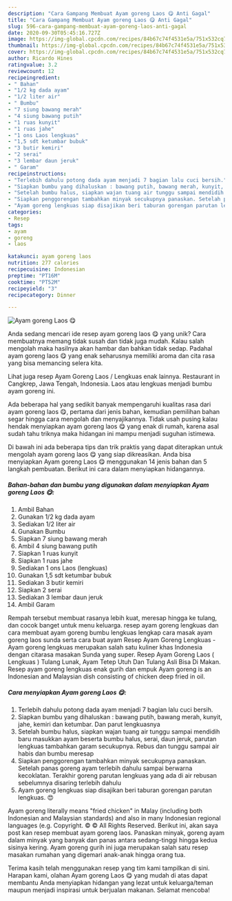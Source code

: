 ```yaml
---
description: "Cara Gampang Membuat Ayam goreng Laos 😋 Anti Gagal"
title: "Cara Gampang Membuat Ayam goreng Laos 😋 Anti Gagal"
slug: 596-cara-gampang-membuat-ayam-goreng-laos-anti-gagal
date: 2020-09-30T05:45:16.727Z
image: https://img-global.cpcdn.com/recipes/84b67c74f4531e5a/751x532cq70/ayam-goreng-laos-😋-foto-resep-utama.jpg
thumbnail: https://img-global.cpcdn.com/recipes/84b67c74f4531e5a/751x532cq70/ayam-goreng-laos-😋-foto-resep-utama.jpg
cover: https://img-global.cpcdn.com/recipes/84b67c74f4531e5a/751x532cq70/ayam-goreng-laos-😋-foto-resep-utama.jpg
author: Ricardo Hines
ratingvalue: 3.2
reviewcount: 12
recipeingredient:
- " Bahan"
- "1/2 kg dada ayam"
- "1/2 liter air"
- " Bumbu"
- "7 siung bawang merah"
- "4 siung bawang putih"
- "1 ruas kunyit"
- "1 ruas jahe"
- "1 ons Laos lengkuas"
- "1,5 sdt ketumbar bubuk"
- "3 butir kemiri"
- "2 serai"
- "3 lembar daun jeruk"
- " Garam"
recipeinstructions:
- "Terlebih dahulu potong dada ayam menjadi 7 bagian lalu cuci bersih."
- "Siapkan bumbu yang dihaluskan : bawang putih, bawang merah, kunyit, jahe, kemiri dan ketumbar. Dan parut lengkuasnya"
- "Setelah bumbu halus, siapkan wajan tuang air tunggu sampai mendidih baru masukkan ayam beserta bumbu halus, serai, daun jeruk, parutan lengkuas tambahkan garam secukupnya. Rebus dan tunggu sampai air habis dan bumbu meresap"
- "Siapkan penggorengan tambahkan minyak secukupnya panaskan. Setelah panas goreng ayam terlebih dahulu sampai berwarna kecoklatan. Terakhir goreng parutan lengkuas yang ada di air rebusan sebelumnya disaring terlebih dahulu"
- "Ayam goreng lengkuas siap disajikan beri taburan gorengan parutan lengkuas. 😍"
categories:
- Resep
tags:
- ayam
- goreng
- laos

katakunci: ayam goreng laos 
nutrition: 277 calories
recipecuisine: Indonesian
preptime: "PT16M"
cooktime: "PT52M"
recipeyield: "3"
recipecategory: Dinner

---
```



![Ayam goreng Laos 😋](https://img-global.cpcdn.com/recipes/84b67c74f4531e5a/751x532cq70/ayam-goreng-laos-😋-foto-resep-utama.jpg)

Anda sedang mencari ide resep ayam goreng laos 😋 yang unik? Cara membuatnya memang tidak susah dan tidak juga mudah. Kalau salah mengolah maka hasilnya akan hambar dan bahkan tidak sedap. Padahal ayam goreng laos 😋 yang enak seharusnya memiliki aroma dan cita rasa yang bisa memancing selera kita.

Lihat juga resep Ayam Goreng Laos / Lengkuas enak lainnya. Restaurant in Cangkrep, Jawa Tengah, Indonesia. Laos atau lengkuas menjadi bumbu ayam goreng ini.

Ada beberapa hal yang sedikit banyak mempengaruhi kualitas rasa dari ayam goreng laos 😋, pertama dari jenis bahan, kemudian pemilihan bahan segar hingga cara mengolah dan menyajikannya. Tidak usah pusing kalau hendak menyiapkan ayam goreng laos 😋 yang enak di rumah, karena asal sudah tahu triknya maka hidangan ini mampu menjadi suguhan istimewa.


Di bawah ini ada beberapa tips dan trik praktis yang dapat diterapkan untuk mengolah ayam goreng laos 😋 yang siap dikreasikan. Anda bisa menyiapkan Ayam goreng Laos 😋 menggunakan 14 jenis bahan dan 5 langkah pembuatan. Berikut ini cara dalam menyiapkan hidangannya.

<!--inarticleads1-->

##### Bahan-bahan dan bumbu yang digunakan dalam menyiapkan Ayam goreng Laos 😋:

1. Ambil  Bahan
1. Gunakan 1/2 kg dada ayam
1. Sediakan 1/2 liter air
1. Gunakan  Bumbu
1. Siapkan 7 siung bawang merah
1. Ambil 4 siung bawang putih
1. Siapkan 1 ruas kunyit
1. Siapkan 1 ruas jahe
1. Sediakan 1 ons Laos (lengkuas)
1. Gunakan 1,5 sdt ketumbar bubuk
1. Sediakan 3 butir kemiri
1. Siapkan 2 serai
1. Sediakan 3 lembar daun jeruk
1. Ambil  Garam


Rempah tersebut membuat rasanya lebih kuat, meresap hingga ke tulang, dan cocok banget untuk menu keluarga. resep ayam goreng lengkuas dan cara membuat ayam goreng bumbu lengkuas lengkap cara masak ayam goreng laos sunda serta cara buat ayam Resep Ayam Goreng Lengkuas - Ayam goreng lengkuas merupakan salah satu kuliner khas Indonesia dengan citarasa masakan Sunda yang super. Resep Ayam Goreng Laos ( Lengkuas ) Tulang Lunak, Ayam Tetep Utuh Dan Tulang Asli Bisa Di Makan. Resep ayam goreng lengkuas enak gurih dan empuk Ayam goreng is an Indonesian and Malaysian dish consisting of chicken deep fried in oil. 

<!--inarticleads2-->

##### Cara menyiapkan Ayam goreng Laos 😋:

1. Terlebih dahulu potong dada ayam menjadi 7 bagian lalu cuci bersih.
1. Siapkan bumbu yang dihaluskan : bawang putih, bawang merah, kunyit, jahe, kemiri dan ketumbar. Dan parut lengkuasnya
1. Setelah bumbu halus, siapkan wajan tuang air tunggu sampai mendidih baru masukkan ayam beserta bumbu halus, serai, daun jeruk, parutan lengkuas tambahkan garam secukupnya. Rebus dan tunggu sampai air habis dan bumbu meresap
1. Siapkan penggorengan tambahkan minyak secukupnya panaskan. Setelah panas goreng ayam terlebih dahulu sampai berwarna kecoklatan. Terakhir goreng parutan lengkuas yang ada di air rebusan sebelumnya disaring terlebih dahulu
1. Ayam goreng lengkuas siap disajikan beri taburan gorengan parutan lengkuas. 😍


Ayam goreng literally means &#34;fried chicken&#34; in Malay (including both Indonesian and Malaysian standards) and also in many Indonesian regional languages (e.g. Copyright. © © All Rights Reserved. Berikut ini, akan saya post kan resep membuat ayam goreng laos. Panaskan minyak, goreng ayam dalam minyak yang banyak dan panas antara sedang-tinggi hingga kedua sisinya kering. Ayam goreng gurih ini juga merupakan salah satu resep masakan rumahan yang digemari anak-anak hingga orang tua. 

Terima kasih telah menggunakan resep yang tim kami tampilkan di sini. Harapan kami, olahan Ayam goreng Laos 😋 yang mudah di atas dapat membantu Anda menyiapkan hidangan yang lezat untuk keluarga/teman maupun menjadi inspirasi untuk berjualan makanan. Selamat mencoba!
